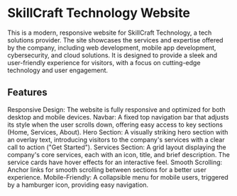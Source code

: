 # SkillCraft Technology Website
This is a modern, responsive website for SkillCraft Technology, a tech solutions provider. The site showcases the services and expertise offered by the company, including web development, mobile app development, cybersecurity, and cloud solutions. It is designed to provide a sleek and user-friendly experience for visitors, with a focus on cutting-edge technology and user engagement.

## Features
Responsive Design: The website is fully responsive and optimized for both desktop and mobile devices.
Navbar: A fixed top navigation bar that adjusts its style when the user scrolls down, offering easy access to key sections (Home, Services, About).
Hero Section: A visually striking hero section with an overlay text, introducing visitors to the company's services with a clear call to action ("Get Started").
Services Section: A grid layout displaying the company's core services, each with an icon, title, and brief description. The service cards have hover effects for an interactive feel.
Smooth Scrolling: Anchor links for smooth scrolling between sections for a better user experience.
Mobile-Friendly: A collapsible menu for mobile users, triggered by a hamburger icon, providing easy navigation.
